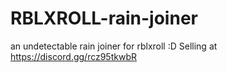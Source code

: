 # RBLXROLL-rain-joiner
an undetectable rain joiner for rblxroll :D
Selling at https://discord.gg/rcz95tkwbR
